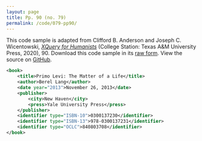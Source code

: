 ```yaml
---
layout: page
title: Pp. 90 (no. 79)
permalink: /code/079-pp90/
---
```


This code sample is adapted from Clifford B. Anderson and Joseph C. Wicentowski, 
[_XQuery for Humanists_](/) (College Station: Texas A&M University Press, 2020), 90. 
Download this code sample in its [raw form](/code/079-pp90/079-pp90.xml).
View the source on [GitHub](https://github.com/coding4humanists/xquery4humanists/blob/release/code/079-pp90/079-pp90.xml).

```xml
<book>
    <title>Primo Levi: The Matter of a Life</title>
    <author>Berel Lang</author>
    <date year="2013">November 26, 2013</date>
    <publisher>
        <city>New Haven</city>
        <press>Yale University Press</press>
    </publisher>
    <identifier type="ISBN-10">0300137230</identifier>
    <identifier type="ISBN-13">978-0300137231</identifier>
    <identifier type="OCLC">840803708</identifier>
</book>
```  

